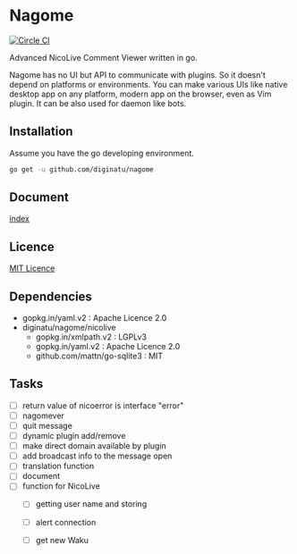 Nagome
======

[![Circle CI](https://circleci.com/gh/diginatu/nagome.svg?style=svg)](https://circleci.com/gh/diginatu/nagome)

Advanced NicoLive Comment Viewer written in go.

Nagome has no UI but API to communicate with plugins.
So it doesn't depend on platforms or environments.
You can make various UIs like native desktop app on any platform, modern app on the browser, even as Vim plugin.
It can be also used for daemon like bots.

Installation
------------

Assume you have the go developing environment.

~~~ sh
go get -u github.com/diginatu/nagome
~~~

Document
--------

[index](docs/README.md)

Licence
-------

[MIT Licence](LICENSE)

Dependencies
------------

+   gopkg.in/yaml.v2 : Apache Licence 2.0
+   diginatu/nagome/nicolive
    -   gopkg.in/xmlpath.v2 : LGPLv3
    -   gopkg.in/yaml.v2 : Apache Licence 2.0
    -   github.com/mattn/go-sqlite3 : MIT

Tasks
-----

+   [ ] return value of nicoerror is interface "error"
+   [ ] nagomever
+   [ ] quit message
+   [ ] dynamic plugin add/remove
+   [ ] make direct domain available by plugin
+   [ ] add broadcast info to the message open
+   [ ] translation function
+   [ ] document
+   [ ] function for NicoLive
    -   [ ] getting user name and storing
    -   [ ] alert connection
    -   [ ] get new Waku


